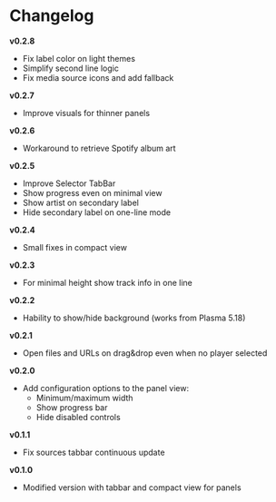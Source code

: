 Changelog
=========

**v0.2.8**
- Fix label color on light themes
- Simplify second line logic
- Fix media source icons and add fallback

**v0.2.7**
- Improve visuals for thinner panels

**v0.2.6**
- Workaround to retrieve Spotify album art

**v0.2.5**
- Improve Selector TabBar
- Show progress even on minimal view
- Show artist on secondary label
- Hide secondary label on one-line mode

**v0.2.4**
- Small fixes in compact view

**v0.2.3**
- For minimal height show track info in one line

**v0.2.2**
- Hability to show/hide background (works from Plasma 5.18)

**v0.2.1**
- Open files and URLs on drag&drop even when no player selected

**v0.2.0**

- Add configuration options to the panel view:
    * Minimum/maximum width
    * Show progress bar
    * Hide disabled controls

**v0.1.1**

- Fix sources tabbar continuous update

**v0.1.0**

- Modified version with tabbar and compact view for panels
